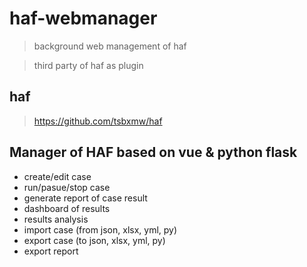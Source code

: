 # haf-webmanager

> background web management of haf

> third party of haf as plugin


## haf

> https://github.com/tsbxmw/haf

## Manager of HAF based on vue & python flask

- create/edit case
- run/pasue/stop case
- generate report of case result
- dashboard of results
- results analysis
- import case (from json, xlsx, yml, py)
- export case (to json, xlsx, yml, py)
- export report
